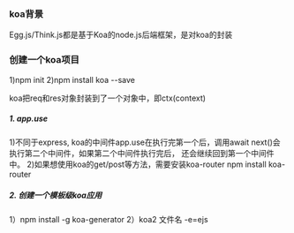 ### koa背景
Egg.js/Think.js都是基于Koa的node.js后端框架，是对koa的封装

### 创建一个koa项目
1)npm init
2)npm install koa --save

koa把req和res对象封装到了一个对象中，即ctx(context)


##### 1. app.use
1)不同于express, koa的中间件app.use在执行完第一个后，调用await next()会执行第二个中间件，如果第二个中间件执行完后，
还会继续回到第一个中间件中。
2)如果想使用koa的get/post等方法，需要安装koa-router
npm install koa-router


##### 2. 创建一个模板级koa应用
1）npm install -g koa-generator
2）koa2 文件名 -e=ejs